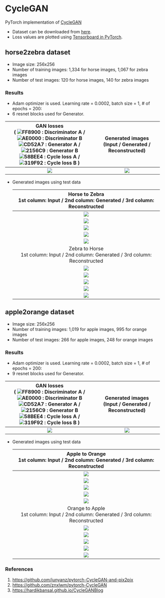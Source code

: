 # CycleGAN
PyTorch implementation of [CycleGAN](https://arxiv.org/pdf/1703.10593.pdf)
* Dataset can be downloaded from [here](https://people.eecs.berkeley.edu/~taesung_park/CycleGAN/datasets/).
* Loss values are plotted using [Tensorboard in PyTorch](https://github.com/yunjey/pytorch-tutorial/tree/master/tutorials/04-utils/tensorboard).

## horse2zebra dataset
* Image size: 256x256
* Number of training images: 1,334 for horse images, 1,067 for zebra images
* Number of test images: 120 for horse images, 140 for zebra images

### Results
* Adam optimizer is used. Learning rate = 0.0002, batch size = 1, # of epochs = 200:
* 6 resnet blocks used for Generator.

GAN losses<br> ( ![FF8900](https://placehold.it/10/FF8900/000000?text=+) : Discriminator A / ![AE0000](https://placehold.it/10/AE0000/000000?text=+) : Discriminator B <br> ![CD52A7](https://placehold.it/10/CD52A7/000000?text=+) : Generator A / ![2156C9](https://placehold.it/10/2156C9/000000?text=+) : Generator B <br> ![58BEE4](https://placehold.it/10/58BEE4/000000?text=+) : Cycle loss A / ![319F92](https://placehold.it/10/319F92/000000?text=+) : Cycle loss B ) | Generated images<br>(Input / Generated / Reconstructed)
:---:|:---:
<img src = 'horse2zebra_results/horse2zebra_CycleGAN_losses_epochs_200.png'> | <img src = 'horse2zebra_results/horse2zebra_CycleGAN_epochs_200.gif'>

* Generated images using test data

    |Horse to Zebra<br>1st column: Input / 2nd column: Generated / 3rd column: Reconstructed|
    |:---:|
    |![](horse2zebra_test_results/AtoB/Test_result_2.png)|
    |![](horse2zebra_test_results/AtoB/Test_result_11.png)|
    |![](horse2zebra_test_results/AtoB/Test_result_50.png)|
    |![](horse2zebra_test_results/AtoB/Test_result_112.png)|
    |![](horse2zebra_test_results/AtoB/Test_result_115.png)|
    |Zebra to Horse<br>1st column: Input / 2nd column: Generated / 3rd column: Reconstructed|
    |![](horse2zebra_test_results/BtoA/Test_result_14.png)|
    |![](horse2zebra_test_results/BtoA/Test_result_31.png)|
    |![](horse2zebra_test_results/BtoA/Test_result_68.png)|
    |![](horse2zebra_test_results/BtoA/Test_result_111.png)|
    |![](horse2zebra_test_results/BtoA/Test_result_140.png)|

## apple2orange dataset
* Image size: 256x256
* Number of training images: 1,019 for apple images, 995 for orange images
* Number of test images: 266 for apple images, 248 for orange images

### Results
* Adam optimizer is used. Learning rate = 0.0002, batch size = 1, # of epochs = 200:
* 9 resnet blocks used for Generator.

GAN losses<br> ( ![FF8900](https://placehold.it/10/FF8900/000000?text=+) : Discriminator A / ![AE0000](https://placehold.it/10/AE0000/000000?text=+) : Discriminator B <br> ![CD52A7](https://placehold.it/10/CD52A7/000000?text=+) : Generator A / ![2156C9](https://placehold.it/10/2156C9/000000?text=+) : Generator B <br> ![58BEE4](https://placehold.it/10/58BEE4/000000?text=+) : Cycle loss A / ![319F92](https://placehold.it/10/319F92/000000?text=+) : Cycle loss B ) | Generated images<br>(Input / Generated / Reconstructed)
:---:|:---:
<img src = 'apple2orange_results/apple2orange_CycleGAN_losses_epochs_200.png'> | <img src = 'apple2orange_results/apple2orange_CycleGAN_epochs_200.gif'>

* Generated images using test data

    |Apple to Orange<br>1st column: Input / 2nd column: Generated / 3rd column: Reconstructed|
    |:---:|
    |![](apple2orange_test_results/AtoB/Test_result_16.png)|
    |![](apple2orange_test_results/AtoB/Test_result_99.png)|
    |![](apple2orange_test_results/AtoB/Test_result_110.png)|
    |![](apple2orange_test_results/AtoB/Test_result_176.png)|
    |![](apple2orange_test_results/AtoB/Test_result_250.png)|
    |Orange to Apple<br>1st column: Input / 2nd column: Generated / 3rd column: Reconstructed|
    |![](apple2orange_test_results/BtoA/Test_result_109.png)|
    |![](apple2orange_test_results/BtoA/Test_result_128.png)|
    |![](apple2orange_test_results/BtoA/Test_result_142.png)|
    |![](apple2orange_test_results/BtoA/Test_result_183.png)|
    |![](apple2orange_test_results/BtoA/Test_result_221.png)|

### References
1. https://github.com/junyanz/pytorch-CycleGAN-and-pix2pix
2. https://github.com/znxlwm/pytorch-CycleGAN
3. https://hardikbansal.github.io/CycleGANBlog
